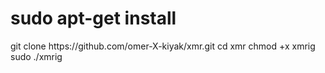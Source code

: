 <h1>sudo apt-get install</h1>
git clone https://github.com/omer-X-kiyak/xmr.git
cd xmr
chmod +x xmrig
sudo ./xmrig
